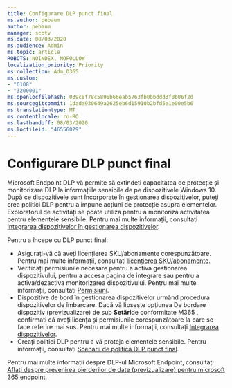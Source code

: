 ```yaml
---
title: Configurare DLP punct final
ms.author: pebaum
author: pebaum
manager: scotv
ms.date: 08/03/2020
ms.audience: Admin
ms.topic: article
ROBOTS: NOINDEX, NOFOLLOW
localization_priority: Priority
ms.collection: Adm_O365
ms.custom:
- "6108"
- "3200001"
ms.openlocfilehash: 039c8f78c5896b66eab5763fb0bbddd3f0b06f2d
ms.sourcegitcommit: 1dada930649a2625eb6d15910b2bfd5e1e00e5b6
ms.translationtype: MT
ms.contentlocale: ro-RO
ms.lasthandoff: 08/03/2020
ms.locfileid: "46556029"
---
```

# <a name="configure-endpoint-dlp"></a>Configurare DLP punct final

Microsoft Endpoint DLP vă permite să extindeți capacitatea de protecție și monitorizare DLP la informațiile sensibile de pe dispozitivele Windows 10. După ce dispozitivele sunt încorporate în gestionarea dispozitivelor, puteți crea politici DLP pentru a impune acțiuni de protecție asupra elementelor. Exploratorul de activități se poate utiliza pentru a monitoriza activitatea pentru elementele sensibile. Pentru mai multe informații, consultați [Integrarea dispozitivelor în gestionarea dispozitivelor](https://docs.microsoft.com/microsoft-365/compliance/endpoint-dlp-getting-started#onboarding-devices-into-device-management).  

Pentru a începe cu DLP punct final:

- Asigurați-vă că aveți licențierea SKU/abonamente corespunzătoare. Pentru mai multe informații, consultați [licențierea SKU/abonamente](https://docs.microsoft.com/microsoft-365/compliance/endpoint-dlp-getting-started#skusubscriptions-licensing).
- Verificați permisiunile necesare pentru a activa gestionarea dispozitivului, pentru a accesa pagina de integrare sau pentru a activa/dezactiva monitorizarea dispozitivului. Pentru mai multe informații, consultați [Permisiuni](https://docs.microsoft.com/microsoft-365/compliance/endpoint-dlp-getting-started#permissions).
- Dispozitive de bord în gestionarea dispozitivelor urmând procedura dispozitivelor de îmbarcare. Dacă vă lipsește opțiunea De bordare dispozitiv (previzualizare) de sub **Setări**de conformitate M365 , confirmați că aveți licența și permisiunile corespunzătoare la care se face referire mai sus. Pentru mai multe informații, consultați [Integrarea dispozitivelor](https://docs.microsoft.com/microsoft-365/compliance/endpoint-dlp-getting-started#onboarding-devices). 
- Creați politici DLP pentru a vă proteja elementele sensibile. Pentru informații, consultați [Scenarii de politică DLP punct final](https://docs.microsoft.com/microsoft-365/compliance/endpoint-dlp-using?view=o365-worldwide#endpoint-dlp-policy-scenarios).

Pentru mai multe informații despre DLP-ul Microsoft Endpoint, consultați [Aflați despre prevenirea pierderilor de date (previzualizare) pentru microsoft 365 endpoint.](https://docs.microsoft.com/microsoft-365/compliance/endpoint-dlp-learn-about)